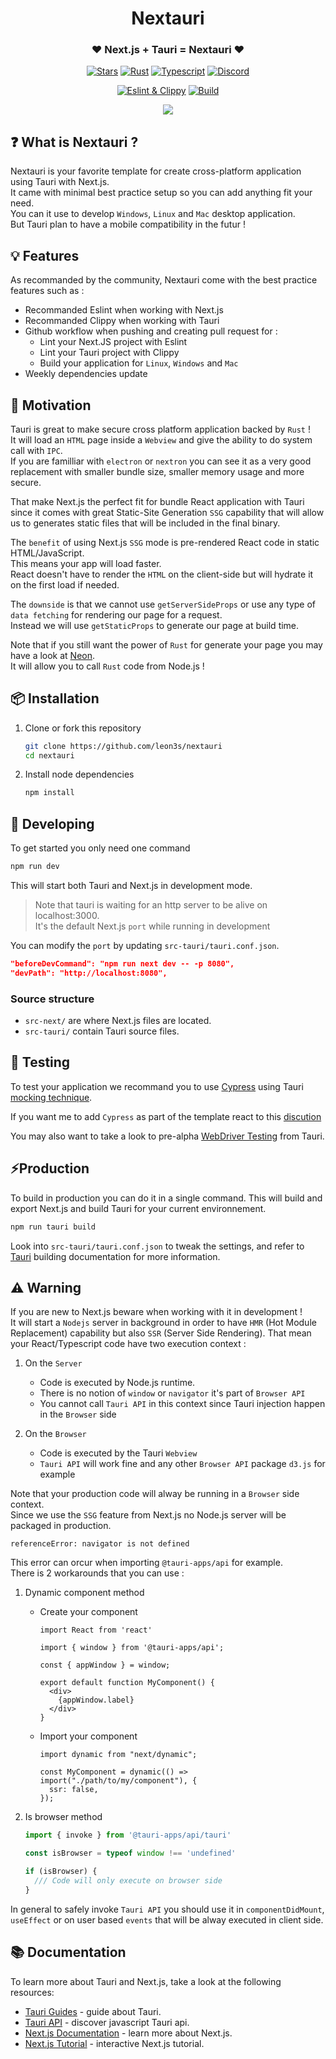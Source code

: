 <div align="center">
  <h1>Nextauri</h1>
  <h3>❤️ Next.js + Tauri = Nextauri ❤️</h3>


<p>


[![Stars](https://img.shields.io/github/stars/leon3s/nextauri?style=social)](https://github.com/leon3s/nextauri)
[![Rust](https://img.shields.io/badge/built_with-Rust-dca282.svg)](https://github.com/leon3s/nextauri)
[![Typescript](https://img.shields.io/badge/built_with-Typescript-3178C6.svg)](https://github.com/leon3s/nextauri)
[![Discord](https://img.shields.io/discord/1011267493114949693?label=chat&logo=discord)](https://discord.gg/WV4Aac8uZg)


</p>

<p>

[![Eslint & Clippy](https://github.com/leon3s/nextauri/actions/workflows/eslint_clippy.yml/badge.svg)](https://github.com/leon3s/nextauri/actions/workflows/eslint_clippy.yml)
[![Build](https://github.com/leon3s/nextauri/actions/workflows/build.yml/badge.svg)](https://github.com/leon3s/nextauri/actions/workflows/build.yml)

<p>

<img src="https://download.next-hat.com/ressources/images/nextauri.png" />

</div>

## ❓ What is Nextauri ?

Nextauri is your favorite template for create cross-platform application using Tauri with Next.js. <br />
It came with minimal best practice setup so you can add anything fit your need. <br />
You can it use to develop `Windows`, `Linux` and `Mac` desktop application. <br />
But Tauri plan to have a mobile compatibility in the futur !

## 💡 Features

As recommanded by the community, Nextauri come with the best practice features such as :

-   Recommanded Eslint when working with Next.js
-   Recommanded Clippy when working with Tauri
-   Github workflow when pushing and creating pull request for :
    * Lint your Next.JS project with Eslint
    * Lint your Tauri project with Clippy
    * Build your application for `Linux`, `Windows` and `Mac`
-   Weekly dependencies update

## 💪 Motivation

Tauri is great to make secure cross platform application backed by `Rust` ! <br />
It will load an `HTML` page inside a `Webview` and give the ability to do system call with `IPC`. <br />
If you are familliar with `electron` or `nextron` you can see it as a very good replacement with smaller bundle size, smaller memory usage and more secure.

That make Next.js the perfect fit for bundle React application with Tauri since it comes with great Static-Site Generation `SSG` capability that will allow us to generates static files that will be included in the final binary.

The `benefit` of using Next.js `SSG` mode is pre-rendered React code in static HTML/JavaScript. <br /> This means your app will load faster. <br />
React doesn't have to render the `HTML` on the client-side but will hydrate it on the first load if needed.

The `downside` is that we cannot use `getServerSideProps` or use any type of `data fetching` for rendering our page for a request. <br />
Instead we will use `getStaticProps` to generate our page at build time. <br />

Note that if you still want the power of `Rust` for generate your page you may have a look at [Neon](https://neon-bindings.com). <br />
It will allow you to call `Rust` code from Node.js !

## 📦 Installation

1.  Clone or fork this repository
    ```sh
    git clone https://github.com/leon3s/nextauri
    cd nextauri
    ```
2.  Install node dependencies
    ```sh
    npm install
    ```

## 🎨 Developing

To get started you only need one command

```sh
npm run dev
```

This will start both Tauri and Next.js in development mode.

> Note that tauri is waiting for an http server to be alive on localhost:3000. <br />
> It's the default Next.js `port` while running in development

You can modify the `port` by updating `src-tauri/tauri.conf.json`. <br />

```json
"beforeDevCommand": "npm run next dev -- -p 8080",
"devPath": "http://localhost:8080",
```

### Source structure

- `src-next/` are where Next.js files are located.
- `src-tauri/` contain Tauri source files.

## 🧪 Testing

To test your application we recommand you to use [Cypress](https://www.cypress.io) using Tauri [mocking technique](https://tauri.app/v1/guides/testing/mocking).

If you want me to add `Cypress` as part of the template react to this [discution](https://github.com/leon3s/nextauri/discussions/19)

You may also want to take a look to pre-alpha [WebDriver Testing](https://tauri.app/v1/guides/testing/webdriver/introduction) from Tauri.

## ⚡Production

To build in production you can do it in a single command.
This will build and export Next.js and build Tauri for your current environnement.

```sh
npm run tauri build
```

Look into `src-tauri/tauri.conf.json` to tweak the settings,
and refer to [Tauri](https://tauri.app/v1/guides/building) building documentation for more information.


## ⚠️ Warning

If you are new to Next.js beware when working with it in development ! <br />
It will start a `Nodejs` server in background in order to have `HMR` (Hot Module Replacement) capability but also `SSR` (Server Side Rendering).
That mean your React/Typescript code have two execution context :

1.  On the `Server`
    - Code is executed by Node.js runtime.
    - There is no notion of `window` or `navigator` it's part of `Browser API`
    - You cannot call `Tauri API` in this context since Tauri injection happen in the `Browser` side

2.  On the `Browser`
    - Code is executed by the Tauri `Webview`
    - `Tauri API` will work fine and any other `Browser API` package `d3.js` for example

Note that your production code will alway be running in a `Browser` side context. <br />
Since we use the `SSG` feature from Next.js no Node.js server will be packaged in production.

```
referenceError: navigator is not defined
```

This error can orcur when importing `@tauri-apps/api` for example. <br />
There is 2 workarounds that you can use :

1.  Dynamic component method

    -   Create your component
        ```tsx
        import React from 'react'

        import { window } from '@tauri-apps/api';

        const { appWindow } = window;

        export default function MyComponent() {
          <div>
            {appWindow.label}
          </div>
        }
        ```

    -   Import your component
        ```tsx
        import dynamic from "next/dynamic";

        const MyComponent = dynamic(() => import("./path/to/my/component"), {
          ssr: false,
        });

        ```

1.  Is browser method

    ```js
    import { invoke } from '@tauri-apps/api/tauri'

    const isBrowser = typeof window !== 'undefined'

    if (isBrowser) {
      /// Code will only execute on browser side
    }
    ```

In general to safely invoke `Tauri API` you should use it in `componentDidMount`, `useEffect` or on user based `events` that will be alway executed in client side.

## 📚 Documentation

To learn more about Tauri and Next.js, take a look at the following resources:

- [Tauri Guides](https://tauri.app/v1/guides/) - guide about Tauri.
- [Tauri API](https://tauri.app/v1/api/js) - discover javascript Tauri api.
- [Next.js Documentation](https://nextjs.org/docs) - learn more about Next.js.
- [Next.js Tutorial](https://nextjs.org/learn) - interactive Next.js tutorial.
